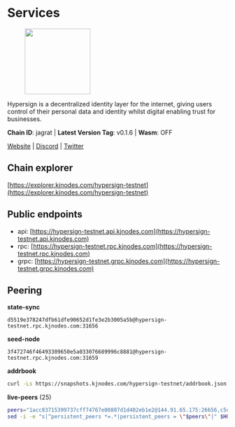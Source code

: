 # Services

<figure><img src="https://raw.githubusercontent.com/kj89/testnet_manuals/main/pingpub/logos/hypersign.png" width="150" alt=""><figcaption></figcaption></figure>

Hypersign is a decentralized identity layer for the internet, giving  users control of their personal data and identity whilst digital  enabling trust for businesses.

**Chain ID**: jagrat | **Latest Version Tag**: v0.1.6 | **Wasm**: OFF

[Website](https://hypersign.id) | [Discord](https://discord.gg/DmuUjMrHVw) | [Twitter](https://twitter.com/hypersignchain)




## Chain explorer
[https://explorer.kjnodes.com/hypersign-testnet](https://explorer.kjnodes.com/hypersign-testnet)

## Public endpoints

* api: [https://hypersign-testnet.api.kjnodes.com](https://hypersign-testnet.api.kjnodes.com)
* rpc: [https://hypersign-testnet.rpc.kjnodes.com](https://hypersign-testnet.rpc.kjnodes.com)
* grpc: [https://hypersign-testnet.grpc.kjnodes.com](https://hypersign-testnet.grpc.kjnodes.com)

## Peering

**state-sync**

```text
d5519e378247dfb61dfe90652d1fe3e2b3005a5b@hypersign-testnet.rpc.kjnodes.com:31656
```

**seed-node**

```text
3f472746f46493309650e5a033076689996c8881@hypersign-testnet.rpc.kjnodes.com:31659
```

**addrbook**
```bash
curl -Ls https://snapshots.kjnodes.com/hypersign-testnet/addrbook.json > $HOME/.hid-node/config/addrbook.json
```

**live-peers** (25)
```bash
peers="1acc83715399737cff74767e00807d1d402eb1e2@144.91.65.175:26656,c5d8ad1f942cd9b9839f65a6543c460bfa1af161@38.242.221.205:26656,54f5df8d6516ead7099191776d9ee2048e0ec947@95.214.53.46:26656,620478e35ba6740f0afb2a0dd6ca9b34765bc60e@65.109.30.12:60856,1e3f0aeb6f2a2017b122af2461a75c9695790954@65.108.233.109:10956,ce6686036f6554deb0490103dcc201172e7c3f2f@81.0.220.131:26656,d5519e378247dfb61dfe90652d1fe3e2b3005a5b@65.109.68.190:31656,56615e02aa90e35a20a1fc4c46e78bb00956f07b@192.118.76.199:26681,934324c3b4318d8438954d19a82673a3d218951b@142.132.209.236:10956,9876d1b1e5b5968c1c729559325dd909f93c1d34@65.108.238.61:56656,fbc7ce82f02e24257395dc0310ad2921ea61e199@65.109.92.148:61156,1de2abae74a4c5fd7d96d9869ef02187f81498f0@134.209.238.66:26656,bd2ae9f1c42183104719f7c44be078bb7d282a61@65.109.92.241:11056,610843eda2f0388cb8e75917e8c1f63350bd3bd1@154.26.131.130:16656,eaf27acc810a3d6728dde972ebad26810cce0ae6@65.108.229.233:26656,4e08d5b0cb43c8d5ffc42987a5166bab2a04a93b@65.109.92.240:21066,efcb16ec33d8e6233d1068fff679c6fd64bf5802@65.108.225.158:10956,e003e628d5c748f2445f1731af20d461f585e7a5@182.253.224.66:12656,d7c9b9a3c3a6c5f4ccdfb37a8358755b277271c1@3.110.226.164:26656,c1b6d86f46eab9d0aa2e4399cddb9cf05d13621a@65.108.206.118:60556,de1f980cc59bdb2457202768d4b4d964d783789e@167.235.21.165:36656,5a09c55dbbb32b870645f56993e87403dfd17467@162.55.194.205:31656,62c3f3e5214495593ad204f3c6cd879f3f4ed6a9@5.9.79.121:26656,7ac746f53266043a92a05db06d1306b4e5f7e7c8@65.109.112.20:11014,a3f3d6dba11bfe080693938666064b2324fbaccf@88.99.164.158:11056"
sed -i -e "s|^persistent_peers *=.*|persistent_peers = \"$peers\"|" $HOME/.hid-node/config/config.toml
```
